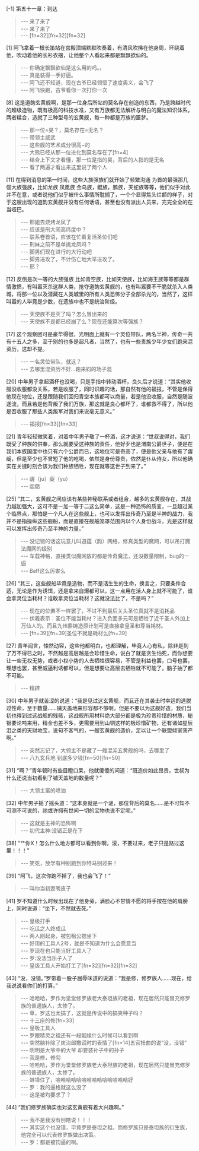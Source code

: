
[-1] 第五十一章：到达
>--- 来了来了<br>
>--- 来了来了<br>
>--- [fn=32][fn=32][fn=32]<br>

[1] 阿飞拿着一根长笛站在宫殿顶端默默吹奏着，有清风吹拂在他身周，环绕着他，吹动着他的长衫衣摆，让他整个人看起来都是飘飘欲仙的。
>--- 你确定飘飘欲仙是这么用的吗。。<br>
>--- 真是装得一手好逼。<br>
>--- 阿飞还不知道，现在古爷已经领悟了速度奥义，会飞了<br>
>--- 阿飞快跑，古爷看你一次打你一次<br>

[8] 这是道韵玄黄舰啊，是那一位身后所站的莫名存在创造的东西，乃是跨越时代的超级造物，既有极高的科技水准，又有万族都无法解析与明白的魔法知识体系，两者糅合，造就了三种型号的玄黄舰，每一种都是万族的噩梦。
>--- 那一位=昊？，莫名存在=无名？<br>
>--- 带领主威武<br>
>--- 这些舰的艺术成分很高~的<br>
>--- 大熊已经从那一位进化到莫名存在了[fn=4]<br>
>--- 结合上下文才看懂，那一位是指的昊，背后的人指的是无名<br>
>--- 看了两遍才看出来这里说了两个人<br>

[11] 在得到消息的第一时间，这些大族强族们就开始了频繁沟通 为首的最强那几個大族强族，比如龙族 凤凰族 金乌族，鲲族，鹏族，天蛇族等等，他们似乎对此并不在意，或者说他们似乎被什么事情所耽搁了，一个个显得焦头烂额的样子，对于这艘出现的道韵玄黄舰并没有任何话语，甚至也没有派出人员来，完完全全的在当哑巴。
>--- 邢姐去烧烤龙凤了<br>
>--- 应该是刑大闹高纬度中？<br>
>--- 联系卷首语，应该在忙着复活圣位们吧<br>
>--- 刑妹之前不是单挑龙凤吗？<br>
>--- 脚男们现在进行的大行动吧<br>
>--- 脚男进攻了，不计伤亡地大举进攻了。<br>
>--- 邢？<br>

[12] 反倒是次一等的大族强族 比如青空族，比如天使族，比如海王族等等都是群情激愤，有叫嚣灭杀这群人类，抢夺道韵玄黄舰的，也有叫嚣要不干脆就杀入人类城，将那一位以及潜藏在人类城里的所有人类恐怖分子全部杀光的，当然了，这样叫嚣的人毕竟是少数，在遗族中也不是统治阶级。
>--- 天使族不是灭了吗？怎么冒出来的<br>
>--- 天使族不是都已经崩了么？现在还能算次等强族？<br>

[17] 这个观察团可是豪华得很，光明面上就有一个灵位带队，两名半神，传奇一共有十五人之多，至于别的也多是超凡者，当然了，也有一些贵族少年少女们跑来混资历，这却不提。
>--- 一名灵位带队，就这？<br>
>--- 去哪里混资历不好…跑来钧的场子混<br>

[20] 中年男子拿起酒杯也没喝，只是手指中转动酒杯，良久后才说道：“其实他收服没收服都没关系，若是收服了，同时识趣的话，那自然有他的福报，不管是保得他现在地位，还是跟随我们回归青空本族都可以商量，若是他没收服，自然是随波逐流，而且若是他背叛了我们万族，那这就是良心都坏了，谁都救不得了，所以他是否收服了那些人类叛军对我们来说毫无意义。”
>--- 福报[fn=33][fn=33]<br>

[21] 青年轻轻微笑着，对着中年男子敬了一杯酒，这才说道：“世叔说得对，我们既受了种族的供奉，那么就要受这种族的责任，他好歹也是渭南公爵世子，便是在我们本族国度中也只有六个公爵而已，这地位可是奇高了，便是他父亲与他有了龌龊，但是至少也不曾短了他的吃喝，依然是身份尊贵，依然是仆从侍女，所以他确实在关键时刻合该为我们种族牺牲，现在就等这世子到来了。”
>--- 龌（ju）龊（yu）<br>
>--- 龃龉<br>

[25] “其二，玄黄舰之间应该有某些神秘联系或者组合，越多的玄黄舰存在，其战力越加强大，这可不是一加一等于二这么简单，这是一种恐怖的质变，一旦超过某个临界点，那怕是一个凡人在这些舰上，也可以发挥出传奇乃至是半神的战力，我并不是指操纵这些舰船，而是直接在舰船笼罩范围内以个人身份战斗，光是这样就可以发挥出传奇乃至半神的力量。”
>--- 没记错的话这玩意儿叫道蕴（韵）网络，修真类型的魔网，可以吊打魔法魔网的级别<br>
>--- 车载神格，直接类似魔网放的都是传奇魔法，还没数量限制，bug的一逼<br>
>--- Baff这么厉害么<br>

[26] “其三，这些舰船毕竟是造物，而不是活生生的生命，换言之，只要条件合适，无论是作为诱饵，还是拿来自爆都可以，这一点用在活人身上就不可能了，谁会拿灵位当耗材？谁敢拿灵位当耗材？这就没法比了，不是吗？”
>--- 现在的位置不一样罢了，不过不到最后关头圣位真就不是消耗品<br>
>--- 伏羲表示：圣位不能当耗材？进入负面多元可是牺牲了近千圣人外加上万仙人的。而且九州鼎铸造原计划可是直接拿皇圣和尊当耗材。<br>
>--- [fn=39][fn=39]圣位不就是耗材么[fn=39]<br>

[27] 青年闻言，悚然动容，这些他都明白，也都理解，毕竟人心有私，除非是到了万不得已之时，不然越是高层越是会珍惜生命，说白了就是贪生怕死，而你想要让一些无权无势，或者小权小势的人去牺牲很容易，不管是利益也罢，口号也罢，理想也罢，甚至威逼利诱都可以，但是想要让高层去牺牲就不可能了，脑子抽了都不可能。
>--- 精辟<br>

[30] 中年男子就苦涩的说道：“我是见过这玄黄舰，而且还在其袭击时幸运的逃脱过性命，至于数量……铺天盖地来形容都不够啊，但是不要以为这舰好造，我们当初也得到过这战舰的残骸，这战舰所用材料绝大部分都是极为珍贵珍惜的材质，秘银要论吨来用，精金也差不多，更需要用到山铜这样的极珍惜矿物，还有诸如星辰泪之类的天财地宝，说句不客气的，一艘玄黄舰的造价，足以让一个联盟倾家荡产啊。”
>--- 突然忘记了，大领主不是藏了一艘混沌玄黄舰的吗，去哪里了<br>
>--- 八九玄兵地  到底多少钱[fn=50][fn=50]<br>

[31] “啊？”青年顿时有些目瞪口呆，他就傻傻的问道：“既造价如此昂贵，世叔为什么还说当初看到了铺天盖地的数量呢？”
>--- 大领主富的喷油<br>

[32] 中年男子摇了摇头道：“这本身就是一个谜，那位背后的莫名……是不可知不可测不可说的，祂或许拥有世间一切的宝物也说不定呢。”
>--- 这就是主神的恐怖啊<br>
>--- 初代主神:没错正是在下<br>

[38] “艹你X！怎么什么地方都可以看到你啊，滚，不要过来，老子只是路过这里！！！”
>--- 笑死，放学有种别跑到你特马别过来！<br>

[39] “阿飞，这次你跑不掉了，我也会飞了！”
>--- 叫你当初耍嘴皮子<br>

[41] 罗不知道什么时候出现在了他身旁，满脸心不甘情不愿的将手按在他的肩膀上，同时说道：“坐下，不然就去死。”
>--- 皇级打手<br>
>--- 吃瓜之人终成瓜<br>
>--- 两人刚起身，被包租公摁坐下<br>
>--- 好用的工具人2号，就是不知道为什么会愿意当<br>
>--- 罗现在也只能当好工具人了<br>
>--- 罗:没法当乐子人了<br>
>--- 皇级工具人开始打工了[fn=32][fn=32][fn=32]<br>

[43] “没，没错。”罗带着一股子屈辱味道的说道：“我是修，修罗族人……现在，给我说说看你们的打算。”
>--- 哈哈哈，罗作为堂堂修罗族老大泰坦族的老祖，现在居然只能冒充修罗族的普通族人，太惨了。<br>
>--- 草，罗这也太搞了，这就是传说中的搞笑种子吗？<br>
>--- 十三座的修[fn=33]<br>
>--- 皇极工具人<br>
>--- 罗跟精灵之祖还有一段姻缘什么时候可以看到啊<br>
>--- 突然脑补除了炭治郎撒谎时的表情了[fn=14]五官扭曲的说“没，没错”<br>
>--- 明明是大爷中的大爷
却要装孙子中的孙子<br>
>--- 我是修，修勾<br>
>--- 哈哈哈，罗作为堂堂修罗族老大泰坦族的老祖，现在居然只能冒充修罗族的普通族人，太惨了。<br>
>--- 蚌埠住了，哈哈哈哈哈哈哈哈哈哈哈哈哈哈好<br>
>--- 罗：我的逼格就这么没了<br>
>--- 这是被均要求了？<br>

[44] “我们修罗族确实也对这玄黄舰有着大兴趣啊。”
>--- 我不是我没有别瞎说！！！<br>
>--- 其实这个也没错，毕竟罗是泰坦之祖。而修罗族只是泰坦族的衍生族，他完全可以代表修罗族做出决策。<br>
>--- 罗：都是被钧逼的啊。<br>
